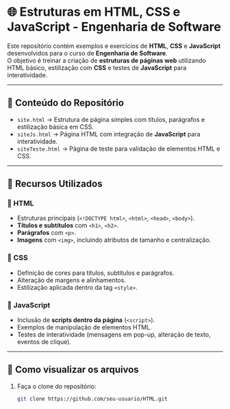 # 🌐 Estruturas em HTML, CSS e JavaScript - Engenharia de Software

Este repositório contém exemplos e exercícios de **HTML**, **CSS** e **JavaScript** desenvolvidos para o curso de **Engenharia de Software**.  
O objetivo é treinar a criação de **estruturas de páginas web** utilizando HTML básico, estilização com **CSS** e testes de **JavaScript** para interatividade.

---

## 📂 Conteúdo do Repositório

- `site.html` → Estrutura de página simples com títulos, parágrafos e estilização básica em CSS.  
- `siteJs.html` → Página HTML com integração de **JavaScript** para interatividade.  
- `siteTeste.html` → Página de teste para validação de elementos HTML e CSS.  

---

## 🧩 Recursos Utilizados

### 🔹 HTML
- Estruturas principais (`<!DOCTYPE html>`, `<html>`, `<head>`, `<body>`).  
- **Títulos e subtítulos** com `<h1>`, `<h2>`.  
- **Parágrafos** com `<p>`.  
- **Imagens** com `<img>`, incluindo atributos de tamanho e centralização.  

### 🔹 CSS
- Definição de cores para títulos, subtítulos e parágrafos.  
- Alteração de margens e alinhamentos.  
- Estilização aplicada dentro da tag `<style>`.  

### 🔹 JavaScript
- Inclusão de **scripts dentro da página** (`<script>`).  
- Exemplos de manipulação de elementos HTML.  
- Testes de interatividade (mensagens em pop-up, alteração de texto, eventos de clique).  

---

## 🚀 Como visualizar os arquivos

1. Faça o clone do repositório:
   ```bash
   git clone https://github.com/seu-usuario/HTML.git
